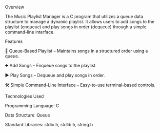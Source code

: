 Overview

The Music Playlist Manager is a C program that utilizes a queue data structure to manage a dynamic playlist. It allows users to add songs to the playlist (enqueue) and play songs in order (dequeue) through a simple command-line interface.

Features

🎵 Queue-Based Playlist – Maintains songs in a structured order using a queue.

➕ Add Songs – Enqueue songs to the playlist.

▶️ Play Songs – Dequeue and play songs in order.

🛠 Simple Command-Line Interface – Easy-to-use terminal-based controls.

Technologies Used

Programming Language: C

Data Structure: Queue

Standard Libraries: stdio.h, stdlib.h, string.h

